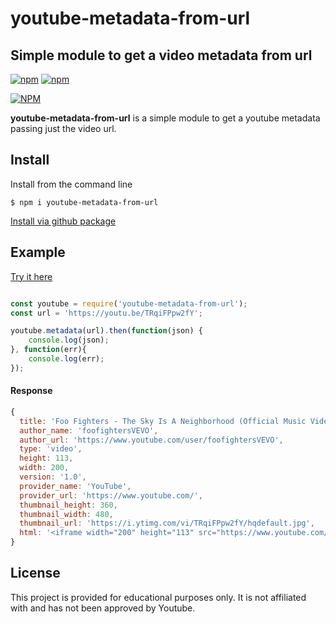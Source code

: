 # youtube-metadata-from-url

## Simple module to get a video metadata from url

[![npm](https://img.shields.io/npm/v/youtube-metadata-from-url.svg)](https://www.npmjs.com/package/youtube-metadata-from-url) [![npm](https://img.shields.io/npm/dm/youtube-metadata-from-url.svg)](https://www.npmjs.com/package/youtube-metadata-from-url)

[![NPM](https://nodei.co/npm/youtube-metadata-from-url.png?downloads=true&downloadRank=true&stars=true)](https://nodei.co/npm/youtube-metadata-from-url)

**youtube-metadata-from-url** is a simple module to get a youtube metadata passing just the video url.

## Install

Install from the command line
```
$ npm i youtube-metadata-from-url
```
[Install via github package](https://github.com/ezefranca/youtube-metadata-from-url/packages/335535)

## Example

[Try it here](https://runkit.com/embed/06df78thl82i)

```js

const youtube = require('youtube-metadata-from-url');
const url = 'https://youtu.be/TRqiFPpw2fY';

youtube.metadata(url).then(function(json) {
	console.log(json);
}, function(err){
	console.log(err);
});

```

#### Response

```js
{
  title: 'Foo Fighters - The Sky Is A Neighborhood (Official Music Video)',
  author_name: 'foofightersVEVO',
  author_url: 'https://www.youtube.com/user/foofightersVEVO',
  type: 'video',
  height: 113,
  width: 200,
  version: '1.0',
  provider_name: 'YouTube',
  provider_url: 'https://www.youtube.com/',
  thumbnail_height: 360,
  thumbnail_width: 480,
  thumbnail_url: 'https://i.ytimg.com/vi/TRqiFPpw2fY/hqdefault.jpg',
  html: '<iframe width="200" height="113" src="https://www.youtube.com/embed/TRqiFPpw2fY?feature=oembed" frameborder="0" allow="accelerometer; autoplay; clipboard-write; encrypted-media; gyroscope; picture-in-picture" allowfullscreen></iframe>'
}
```


## License

This project is provided for educational purposes only. It is not affiliated with and has
not been approved by Youtube.

